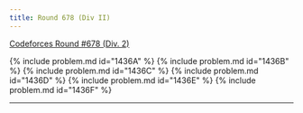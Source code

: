 ```yaml
---
title: Round 678 (Div II)
---
```


[Codeforces Round #678 (Div. 2)](https://codeforces.com/contest/1436)

{% include problem.md id="1436A" %}
{% include problem.md id="1436B" %}
{% include problem.md id="1436C" %}
{% include problem.md id="1436D" %}
{% include problem.md id="1436E" %}
{% include problem.md id="1436F" %}

* * *

<object data='notes/R-678.pdf' width='1000' height='1000' type='application/pdf'/>
